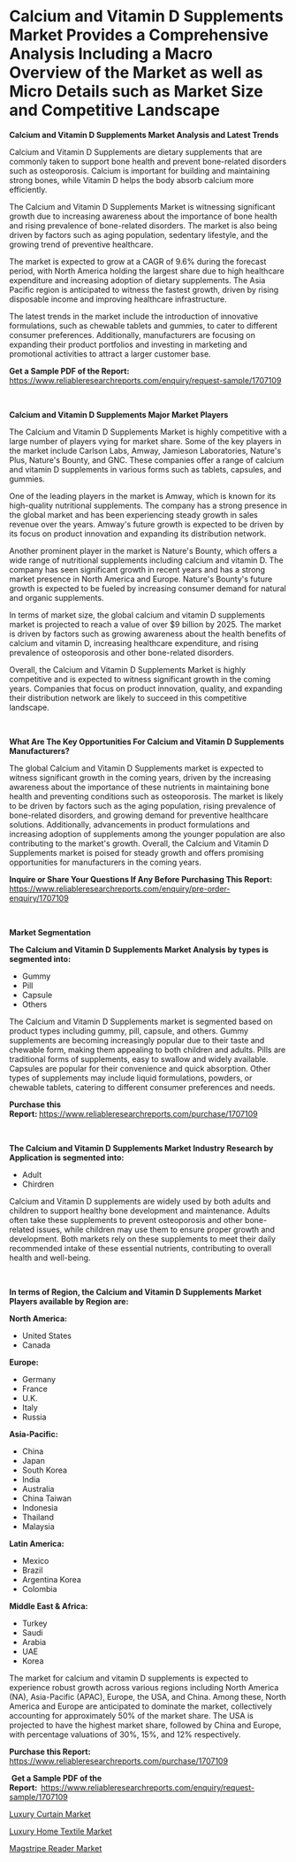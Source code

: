 <p><h1>Calcium and Vitamin D Supplements Market Provides a Comprehensive Analysis Including a Macro Overview of the Market as well as Micro Details such as Market Size and Competitive Landscape</h1></p><p><strong>Calcium and Vitamin D Supplements Market Analysis and Latest Trends</strong></p>
<p><p>Calcium and Vitamin D Supplements are dietary supplements that are commonly taken to support bone health and prevent bone-related disorders such as osteoporosis. Calcium is important for building and maintaining strong bones, while Vitamin D helps the body absorb calcium more efficiently.</p><p>The Calcium and Vitamin D Supplements Market is witnessing significant growth due to increasing awareness about the importance of bone health and rising prevalence of bone-related disorders. The market is also being driven by factors such as aging population, sedentary lifestyle, and the growing trend of preventive healthcare.</p><p>The market is expected to grow at a CAGR of 9.6% during the forecast period, with North America holding the largest share due to high healthcare expenditure and increasing adoption of dietary supplements. The Asia Pacific region is anticipated to witness the fastest growth, driven by rising disposable income and improving healthcare infrastructure.</p><p>The latest trends in the market include the introduction of innovative formulations, such as chewable tablets and gummies, to cater to different consumer preferences. Additionally, manufacturers are focusing on expanding their product portfolios and investing in marketing and promotional activities to attract a larger customer base.</p></p>
<p><strong>Get a Sample PDF of the Report:&nbsp;</strong> <a href="https://www.reliableresearchreports.com/enquiry/request-sample/1707109">https://www.reliableresearchreports.com/enquiry/request-sample/1707109</a></p>
<p>&nbsp;</p>
<p><strong>Calcium and Vitamin D Supplements Major Market Players</strong></p>
<p><p>The Calcium and Vitamin D Supplements Market is highly competitive with a large number of players vying for market share. Some of the key players in the market include Carlson Labs, Amway, Jamieson Laboratories, Nature's Plus, Nature's Bounty, and GNC. These companies offer a range of calcium and vitamin D supplements in various forms such as tablets, capsules, and gummies.</p><p>One of the leading players in the market is Amway, which is known for its high-quality nutritional supplements. The company has a strong presence in the global market and has been experiencing steady growth in sales revenue over the years. Amway's future growth is expected to be driven by its focus on product innovation and expanding its distribution network.</p><p>Another prominent player in the market is Nature's Bounty, which offers a wide range of nutritional supplements including calcium and vitamin D. The company has seen significant growth in recent years and has a strong market presence in North America and Europe. Nature's Bounty's future growth is expected to be fueled by increasing consumer demand for natural and organic supplements.</p><p>In terms of market size, the global calcium and vitamin D supplements market is projected to reach a value of over $9 billion by 2025. The market is driven by factors such as growing awareness about the health benefits of calcium and vitamin D, increasing healthcare expenditure, and rising prevalence of osteoporosis and other bone-related disorders.</p><p>Overall, the Calcium and Vitamin D Supplements Market is highly competitive and is expected to witness significant growth in the coming years. Companies that focus on product innovation, quality, and expanding their distribution network are likely to succeed in this competitive landscape.</p></p>
<p>&nbsp;</p>
<p><strong>What Are The Key Opportunities For Calcium and Vitamin D Supplements Manufacturers?</strong></p>
<p><p>The global Calcium and Vitamin D Supplements market is expected to witness significant growth in the coming years, driven by the increasing awareness about the importance of these nutrients in maintaining bone health and preventing conditions such as osteoporosis. The market is likely to be driven by factors such as the aging population, rising prevalence of bone-related disorders, and growing demand for preventive healthcare solutions. Additionally, advancements in product formulations and increasing adoption of supplements among the younger population are also contributing to the market's growth. Overall, the Calcium and Vitamin D Supplements market is poised for steady growth and offers promising opportunities for manufacturers in the coming years.</p></p>
<p><strong>Inquire or Share Your Questions If Any Before Purchasing This Report:</strong> <a href="https://www.reliableresearchreports.com/enquiry/pre-order-enquiry/1707109">https://www.reliableresearchreports.com/enquiry/pre-order-enquiry/1707109</a></p>
<p>&nbsp;</p>
<p><strong>Market Segmentation</strong></p>
<p><strong>The Calcium and Vitamin D Supplements Market Analysis by types is segmented into:</strong></p>
<p><ul><li>Gummy</li><li>Pill</li><li>Capsule</li><li>Others</li></ul></p>
<p><p>The Calcium and Vitamin D Supplements market is segmented based on product types including gummy, pill, capsule, and others. Gummy supplements are becoming increasingly popular due to their taste and chewable form, making them appealing to both children and adults. Pills are traditional forms of supplements, easy to swallow and widely available. Capsules are popular for their convenience and quick absorption. Other types of supplements may include liquid formulations, powders, or chewable tablets, catering to different consumer preferences and needs.</p></p>
<p><strong>Purchase this Report:&nbsp;</strong><a href="https://www.reliableresearchreports.com/purchase/1707109">https://www.reliableresearchreports.com/purchase/1707109</a></p>
<p>&nbsp;</p>
<p><strong>The Calcium and Vitamin D Supplements Market Industry Research by Application is segmented into:</strong></p>
<p><ul><li>Adult</li><li>Chirdren</li></ul></p>
<p><p>Calcium and Vitamin D supplements are widely used by both adults and children to support healthy bone development and maintenance. Adults often take these supplements to prevent osteoporosis and other bone-related issues, while children may use them to ensure proper growth and development. Both markets rely on these supplements to meet their daily recommended intake of these essential nutrients, contributing to overall health and well-being.</p></p>
<p>&nbsp;</p>
<p><strong>In terms of Region, the Calcium and Vitamin D Supplements Market Players available by Region are:</strong></p>
<p>
    <p> <strong> North America: </strong>
        <ul>
            <li>United States</li>
            <li>Canada</li>
        </ul>
        </p> 
    <p> <strong> Europe: </strong>
        <ul>
            <li>Germany</li>
            <li>France</li>
            <li>U.K.</li>
            <li>Italy</li>
            <li>Russia</li>
        </ul>
        </p> 
    <p> <strong> Asia-Pacific: </strong>
        <ul>
            <li>China</li>
            <li>Japan</li>
            <li>South Korea</li>
            <li>India</li>
            <li>Australia</li>
            <li>China Taiwan</li>
            <li>Indonesia</li>
            <li>Thailand</li>
            <li>Malaysia</li>
        </ul>
        </p> 
    <p> <strong> Latin America: </strong>
        <ul>
            <li>Mexico</li>
            <li>Brazil</li>
            <li>Argentina Korea</li>
            <li>Colombia</li>
        </ul>
        </p> 
    <p> <strong> Middle East & Africa: </strong>
        <ul>
            <li>Turkey</li>
            <li>Saudi</li>
            <li>Arabia</li>
            <li>UAE</li>
            <li>Korea</li>
        </ul>
    </p>
    </p>
<p><p>The market for calcium and vitamin D supplements is expected to experience robust growth across various regions including North America (NA), Asia-Pacific (APAC), Europe, the USA, and China. Among these, North America and Europe are anticipated to dominate the market, collectively accounting for approximately 50% of the market share. The USA is projected to have the highest market share, followed by China and Europe, with percentage valuations of 30%, 15%, and 12% respectively.</p></p>
<p><strong>Purchase this Report: </strong><a href="https://www.reliableresearchreports.com/purchase/1707109">https://www.reliableresearchreports.com/purchase/1707109</a></p>
<p>&nbsp;<strong>Get a Sample PDF of the Report:&nbsp;&nbsp;</strong><a href="https://www.reliableresearchreports.com/enquiry/request-sample/1707109">https://www.reliableresearchreports.com/enquiry/request-sample/1707109</a></p>
<p><strong></strong></p>
<p><p><a href="https://github.com/juniordelafrance/Market-Research-Report-List-2/blob/main/luxury-curtain-market.md">Luxury Curtain Market</a></p><p><a href="https://github.com/jaidynmorantestelletmjzya/Market-Research-Report-List-1/blob/main/luxury-home-textile-market.md">Luxury Home Textile Market</a></p><p><a href="https://github.com/ruddyyedelwadw/Market-Research-Report-List-1/blob/main/magstripe-reader-market.md">Magstripe Reader Market</a></p></p>